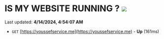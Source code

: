 # IS MY WEBSITE RUNNING ? [![](https://img.shields.io/static/v1?label=Sponsor&message=%E2%9D%A4&logo=GitHub&color=%23fe8e86)](https://github.com/sponsors/<username>)

Last updated: **4/14/2024, 4:54:07 AM**

- `GET` [https://youssefservice.me](https://youssefservice.me) - **Up** (161ms)
